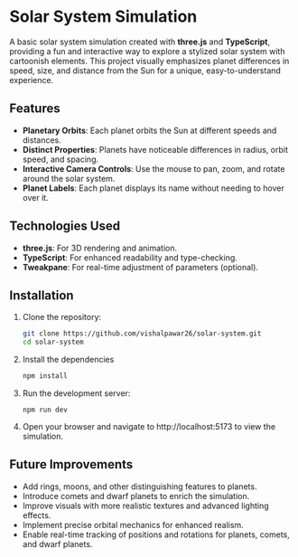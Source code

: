 # Solar System Simulation

A basic solar system simulation created with **three.js** and **TypeScript**, providing a fun and interactive way to explore a stylized solar system with cartoonish elements. This project visually emphasizes planet differences in speed, size, and distance from the Sun for a unique, easy-to-understand experience.

## Features

- **Planetary Orbits**: Each planet orbits the Sun at different speeds and distances.
- **Distinct Properties**: Planets have noticeable differences in radius, orbit speed, and spacing.
- **Interactive Camera Controls**: Use the mouse to pan, zoom, and rotate around the solar system.
- **Planet Labels**: Each planet displays its name without needing to hover over it.

## Technologies Used

- **three.js**: For 3D rendering and animation.
- **TypeScript**: For enhanced readability and type-checking.
- **Tweakpane**: For real-time adjustment of parameters (optional).

## Installation

1. Clone the repository:

   ```bash
   git clone https://github.com/vishalpawar26/solar-system.git
   cd solar-system
   ```

2. Install the dependencies

   ```bash
   npm install
   ```

3. Run the development server:

   ```base
   npm run dev
   ```

4. Open your browser and navigate to http://localhost:5173 to view the simulation.

## Future Improvements

- Add rings, moons, and other distinguishing features to planets.
- Introduce comets and dwarf planets to enrich the simulation.
- Improve visuals with more realistic textures and advanced lighting effects.
- Implement precise orbital mechanics for enhanced realism.
- Enable real-time tracking of positions and rotations for planets, comets, and dwarf planets.

